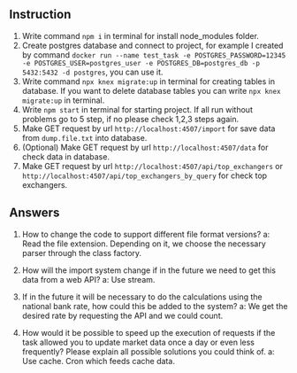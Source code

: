 ## Instruction

1. Write command `npm i` in terminal for install node_modules folder.
2. Create postgres database and connect to project, for example I created by command `docker run --name test_task -e POSTGRES_PASSWORD=12345 -e POSTGRES_USER=postgres_user -e POSTGRES_DB=postgres_db -p 5432:5432 -d postgres`, you can use it.
3. Write command `npx knex migrate:up` in terminal for creating tables in database. If you want to delete database tables you can write `npx knex migrate:up` in terminal.
4. Write `npm start` in terminal for starting project. If all run without problems go to 5 step, if no please check 1,2,3 steps again.
5. Make GET request by url `http://localhost:4507/import` for save data from `dump.file.txt` into database.
6. (Optional) Make GET request by url `http://localhost:4507/data` for check data in database.
7. Make GET request by url `http://localhost:4507/api/top_exchangers` or `http://localhost:4507/api/top_exchangers_by_query` for check top exchangers.

## Answers

1. How to change the code to support different file format versions?
   a: Read the file extension. Depending on it, we choose the necessary parser through the class factory.

2. How will the import system change if in the future we need to get this data from a web API?
   a: Use stream.

3. If in the future it will be necessary to do the calculations using the national bank rate, how could this be added to the system?
   a: We get the desired rate by requesting the API and we could count.

4. How would it be possible to speed up the execution of requests if the task allowed you to update market data once a day or even less frequently? Please explain all possible solutions you could think of.
   a: Use cache. Cron which feeds cache data.
